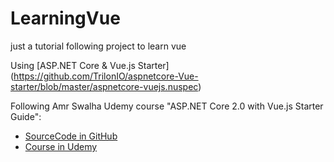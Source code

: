 # LearningVue
just a tutorial following project to learn vue

Using [ASP.NET Core & Vue.js Starter] (https://github.com/TrilonIO/aspnetcore-Vue-starter/blob/master/aspnetcore-vuejs.nuspec)

Following Amr Swalha Udemy course  "ASP.NET Core 2.0 with Vue.js Starter Guide":
- [SourceCode in GitHub](https://github.com/amr-swalha/aspcorevuejsUdemy/tree/master/ClientApp)
- [Course in Udemy](https://www.udemy.com/course/asp-core-vuejs/learn/lecture/8591584)